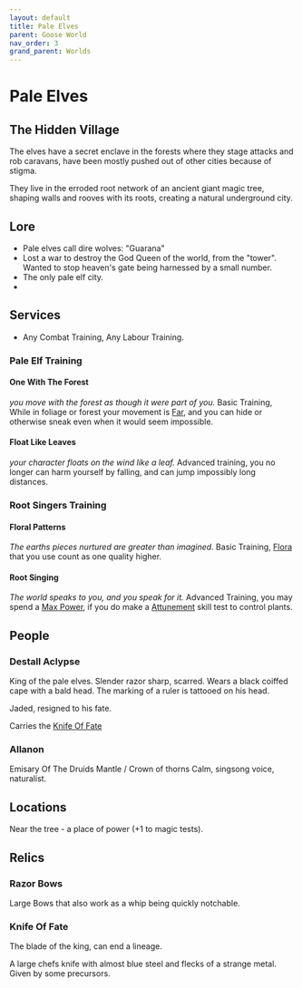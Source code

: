 ```yaml
---
layout: default
title: Pale Elves
parent: Goose World
nav_order: 3
grand_parent: Worlds
---
```

# Pale Elves

## The Hidden Village
The elves have a secret enclave in the forests where they stage attacks and rob caravans, have been mostly pushed out of other cities because of stigma.

They live in the erroded root network of an ancient giant magic tree, shaping walls and rooves with its roots, creating a natural underground city.

## Lore
* Pale elves call dire wolves: "Guarana"
* Lost a war to destroy the God Queen of the world, from the "tower". Wanted to stop heaven's gate being harnessed by a small number.
* The only pale elf city.
* 

## Services
* Any Combat Training, Any Labour Training.

### Pale Elf Training
#### One With The Forest
*you move with the forest as though it were part of you.*
Basic Training, While in foliage or forest your movement is [Far](../../Core/Movement#Far), and you can hide or otherwise sneak even when it would seem impossible.

#### Float Like Leaves
*your character floats on the wind like a leaf.*
Advanced training, you no longer can harm yourself by falling, and can jump impossibly long distances.

### Root Singers Training

#### Floral Patterns
*The earths pieces nurtured are greater than imagined.*
Basic Training, [Flora](../../Flora) that you use count as one quality higher.

#### Root Singing
*The world speaks to you, and you speak for it.*
Advanced Training, you may spend a [Max Power](../../Core/Stats#Max%20Power), if you do make a [Attunement](../../Core/Spirit#Attunement) skill test to control plants.

## People

### Destall Aclypse
King of the pale elves. Slender razor sharp, scarred.
Wears a black coiffed cape with a bald head. The marking of a ruler is tattooed on his head.

Jaded, resigned to his fate.

Carries the [Knife Of Fate](#Knife%20Of%20Fate)

### Allanon
Emisary Of The Druids 
Mantle / Crown of thorns 
Calm, singsong voice, naturalist.

###

## Locations
Near the tree - a place of power (+1 to magic tests).


## Relics
### Razor Bows
Large Bows that also work as a whip being quickly notchable.

### Knife Of Fate
The blade of the king, can end a lineage. 

A large chefs knife with almost blue steel and flecks of a strange metal. Given by some precursors.
